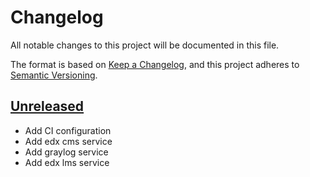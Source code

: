 # Changelog

All notable changes to this project will be documented in this file.

The format is based on [Keep a Changelog](https://keepachangelog.com/en/1.0.0/),
and this project adheres to
[Semantic Versioning](https://semver.org/spec/v2.0.0.html).

## [Unreleased]

- Add CI configuration
- Add edx cms service
- Add graylog service
- Add edx lms service

[Unreleased]: https://github.com/openfun/learning-analytics-playground/commits/main
